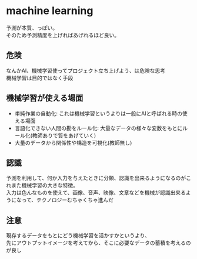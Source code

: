 # machine learning
予測が本質、っぽい。  
そのため予測精度を上げればあげれるほど良い。  

## 危険
なんかAI、機械学習使ってプロジェクト立ち上げよう、は危険な思考  
機械学習は目的ではなく手段

## 機械学習が使える場面
- 単純作業の自動化: これは機械学習というよりは一般にAIと呼ばれる時の使える場面
- 言語化できない人間の勘をルール化: 大量なデータの様々な変数をもとにルール化(教師ありで質をあげていく)
- 大量のデータから関係性や構造を可視化(教師無し)

## 認識
予測を利用して、何か入力を与えたときに分類、認識を出来るようになるのがこれまた機械学習の大きな特徴。  
入力は色んなものを使えて、画像、音声、映像、文章などを機械が認識出来るようになって、テクノロジーむちゃくちゃ進んだ

## 注意
現存するデータをもとにどう機械学習を活かすかというより、  
先にアウトプットイメージを考えてから、そこに必要なデータの蓄積を考えるのが良し